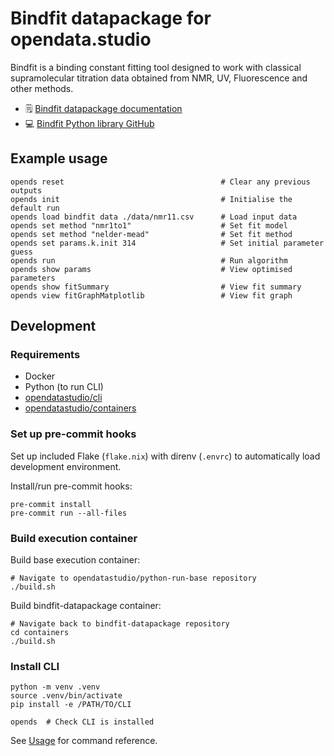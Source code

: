 # Bindfit datapackage for opendata.studio

Bindfit is a binding constant fitting tool designed to work with classical supramolecular titration data obtained from NMR, UV, Fluorescence and other methods.

* 🗒️ [Bindfit datapackage documentation](https://docs.opendata.fstudio/v/bindfit-datapackage/)
* 💻 [Bindfit Python library GitHub](https://github.com/opendatastudio/bindfit)

## Example usage
```
opends reset                                   # Clear any previous outputs
opends init                                    # Initialise the default run
opends load bindfit data ./data/nmr11.csv      # Load input data
opends set method "nmr1to1"                    # Set fit model
opends set method "nelder-mead"                # Set fit method
opends set params.k.init 314                   # Set initial parameter guess
opends run                                     # Run algorithm
opends show params                             # View optimised parameters
opends show fitSummary                         # View fit summary
opends view fitGraphMatplotlib                 # View fit graph
```

## Development

### Requirements

* Docker
* Python (to run CLI)
* [opendatastudio/cli](https://github.com/opendatastudio/cli)
* [opendatastudio/containers](https://github.com/opendatastudio/containers)

### Set up pre-commit hooks

Set up included Flake (`flake.nix`) with direnv (`.envrc`) to automatically load development environment.

Install/run pre-commit hooks:
```
pre-commit install
pre-commit run --all-files
```

### Build execution container

Build base execution container:
```
# Navigate to opendatastudio/python-run-base repository
./build.sh
```

Build bindfit-datapackage container:
```
# Navigate back to bindfit-datapackage repository
cd containers
./build.sh
```

### Install CLI

```
python -m venv .venv
source .venv/bin/activate
pip install -e /PATH/TO/CLI

opends  # Check CLI is installed
```

See [Usage](#usage) for command reference.
